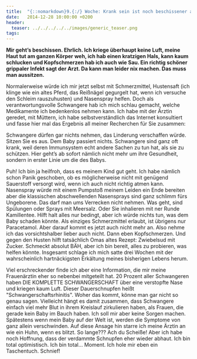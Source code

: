 ```yaml
---
title:  "{::nomarkdown}9.{:/} Woche: Krank sein ist noch beschissener als sonst"
date:   2014-12-28 10:00:00 +0200
header:
  teaser: ../../../../../images/generic_teaser.png
tags:
---
```

**Mir geht’s beschissen. Ehrlich. Ich kriege überhaupt keine Luft, meine Haut tut am ganzen Körper weh, ich hab einen kratzigen Hals, kann kaum schlucken und Kopfschmerzen hab ich auch wie Sau. Ein richtig schöner grippaler Infekt sagt der Arzt. Da kann man leider nix machen. Das muss man aussitzen.**

Normalerweise würde ich mir jetzt selbst mit Schmerzmittel, Hustensaft (ich klinge wie ein altes Pferd, das Reißnägel gegurgelt hat, wenn ich versuche den Schleim rauszuhusten) und Nasenspray helfen. Doch als verantwortungsvolle Schwangere hab ich mich schlau gemacht, welche Medikamente ich bedenkenlos nehmen kann. Ich habe mit der Ärztin geredet, mit Müttern, ich habe selbstverständlich das Internet konsultiert und fasse hier mal das Ergebnis all meiner Recherchen für Sie zusammen:

Schwangere dürfen gar nichts nehmen, das Linderung verschaffen würde. Sitzen Sie es aus. Dem Baby passiert nichts. Schwangere sind ganz oft krank, weil deren Immunsystem echt andere Sachen zu tun hat, als sie zu schützen. Hier geht’s ab sofort nämlich nicht mehr um ihre Gesundheit, sondern in erster Linie um die des Babys.

Puh! Ich bin ja heilfroh, dass es meinem Kind gut geht. Ich habe nämlich schon Panik geschoben, ob es möglicherweise nicht mit genügend Sauerstoff versorgt wird, wenn ich auch nicht richtig atmen kann. Nasenspray würde mit einem Pumpstoß meinem Leiden ein Ende bereiten aber die klassischen abschwellenden Nasensprays sind ganz schlimm fürs Ungeborene. Das darf man ums Verrecken nicht nehmen. Was geht, sind Spülungen oder Sprays mit Meersalz. Oder Sie inhalieren mit ner Runde Kamillentee. Hilft halt alles nur bedingt, aber ich würde nichts tun, was dem Baby schaden könnte. Als einziges Schmerzmittel erlaubt, ist übrigens nur Paracetamol. Aber darauf kommt es jetzt auch nicht mehr an. Also nehme ich das vorsichtshalber lieber auch nicht. Dann eben Kopfschmerzen. Und gegen den Husten hilft tatsächlich Omas altes Rezept: Zwiebelsud mit Zucker. Schmeckt absolut BÄH, aber ich bin bereit, alles zu probieren, was helfen könnte. Insgesamt schlage ich mich satte drei Wochen mit der wahrscheinlich hartnäckigsten Erkältung meines bisherigen Lebens herum.

Viel erschreckender finde ich aber eine Information, die mir meine Frauenärztin eher so nebenbei mitgeteilt hat. 20 Prozent aller Schwangeren haben DIE KOMPLETTE SCHWANGERSCHAFT über eine verstopfte Nase und kriegen kaum Luft. Dieser Dauerschnupfen heißt "Schwangerschaftsrhinitis". Woher das kommt, könne man gar nicht so genau sagen. Vielleicht hängt es damit zusammen, dass Schwangere einfach viel mehr Blut in ihrem Kreislauf zirkulieren haben, als Frauen, die gerade kein Baby im Bauch haben. Ich soll mir aber keine Sorgen machen. Spätestens wenn mein Baby auf der Welt ist, werden die Symptome von ganz allein verschwinden. Auf diese Ansage hin starre ich meine Ärztin an wie ein Huhn, wenn es blitzt. So lange??? Ach du Scheiße! Aber ich habe noch Hoffnung, dass der verdammte Schnupfen eher wieder abhaut. Ich bin total optimistisch. Ich bin total… Moment. Ich hole mir eben ein Taschentuch. Schnief!

